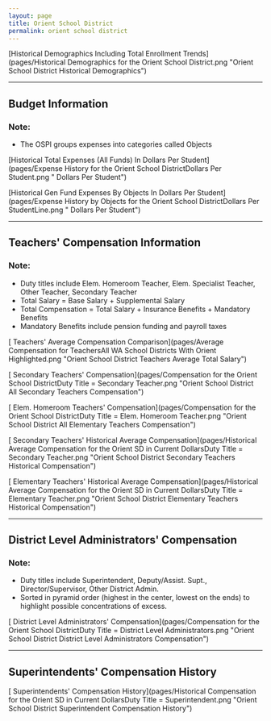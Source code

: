```yaml
---
layout: page
title: Orient School District
permalink: orient school district
---
```



[Historical Demographics Including Total Enrollment Trends](pages/Historical Demographics for the Orient School District.png "Orient School District Historical Demographics")

___

## Budget Information
### Note:
- The OSPI groups expenses into categories called Objects

[Historical Total Expenses (All Funds) In Dollars Per Student](pages/Expense History for the Orient School DistrictDollars Per Student.png " Dollars Per Student")

[Historical Gen Fund Expenses By Objects In Dollars Per Student](pages/Expense History by Objects for the Orient School DistrictDollars Per StudentLine.png " Dollars Per Student")


___

## Teachers' Compensation Information
### Note:
- Duty titles include Elem. Homeroom Teacher, Elem. Specialist Teacher, Other Teacher, Secondary Teacher
- Total Salary = Base Salary + Supplemental Salary
- Total Compensation = Total Salary + Insurance Benefits + Mandatory Benefits
- Mandatory Benefits include pension funding and payroll taxes

[ Teachers' Average Compensation Comparison](pages/Average Compensation for TeachersAll WA School Districts With Orient Highlighted.png "Orient School District Teachers Average Total Salary")

[ Secondary Teachers' Compensation](pages/Compensation for the Orient School DistrictDuty Title = Secondary Teacher.png "Orient School District All Secondary Teachers Compensation")

[ Elem. Homeroom Teachers' Compensation](pages/Compensation for the Orient School DistrictDuty Title = Elem. Homeroom Teacher.png "Orient School District All Elementary Teachers Compensation")

[ Secondary Teachers' Historical Average Compensation](pages/Historical Average Compensation for the Orient SD in Current DollarsDuty Title = Secondary Teacher.png "Orient School District Secondary Teachers Historical Compensation")

[ Elementary Teachers' Historical Average Compensation](pages/Historical Average Compensation for the Orient SD in Current DollarsDuty Title = Elementary Teacher.png "Orient School District Elementary Teachers Historical Compensation")


___

## District Level Administrators' Compensation

### Note:
- Duty titles include Superintendent, Deputy/Assist. Supt., Director/Supervisor, Other District Admin.
- Sorted in pyramid order (highest in the center, lowest on the ends) to highlight possible concentrations of excess.

[ District Level Administrators' Compensation](pages/Compensation for the Orient School DistrictDuty Title = District Level Administrators.png "Orient School District District Level Administrators Compensation")


___

## Superintendents' Compensation History

[ Superintendents' Compensation History](pages/Historical Compensation for the Orient SD in Current DollarsDuty Title = Superintendent.png "Orient School District Superintendent Compensation History")

